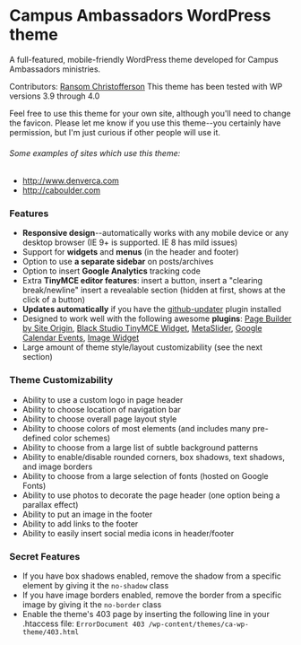 Campus Ambassadors WordPress theme
=======

A full-featured, mobile-friendly WordPress theme developed for Campus Ambassadors ministries.

Contributors: [Ransom Christofferson](https://github.com/ransoing)
This theme has been tested with WP versions 3.9 through 4.0

Feel free to use this theme for your own site, although you'll need to change the favicon.
Please let me know if you use this theme--you certainly have permission, but I'm just curious if other people will use it.

###### Some examples of sites which use this theme:
* http://www.denverca.com
* http://caboulder.com

### Features
* **Responsive design**--automatically works with any mobile device or any desktop browser (IE 9+ is supported. IE 8 has mild issues)
* Support for **widgets** and **menus** (in the header and footer)
* Option to use **a separate sidebar** on posts/archives
* Option to insert **Google Analytics** tracking code
* Extra **TinyMCE editor features**: insert a button, insert a "clearing break/newline" insert a revealable section (hidden at first, shows at the click of a button)
* **Updates automatically** if you have the [github-updater](https://github.com/afragen/github-updater) plugin installed
* Designed to work well with the following awesome **plugins**: [Page Builder by Site Origin](https://wordpress.org/plugins/siteorigin-panels/), [Black Studio TinyMCE Widget](https://wordpress.org/plugins/black-studio-tinymce-widget/), [MetaSlider](https://wordpress.org/plugins/ml-slider/), [Google Calendar Events](https://wordpress.org/plugins/google-calendar-events/), [Image Widget](https://wordpress.org/plugins/image-widget/)
* Large amount of theme style/layout customizability (see the next section)

### Theme Customizability
* Ability to use a custom logo in page header
* Ability to choose location of navigation bar
* Ability to choose overall page layout style
* Ability to choose colors of most elements (and includes many pre-defined color schemes)
* Ability to choose from a large list of subtle background patterns
* Ability to enable/disable rounded corners, box shadows, text shadows, and image borders
* Ability to choose from a large selection of fonts (hosted on Google Fonts)
* Ability to use photos to decorate the page header (one option being a parallax effect)
* Ability to put an image in the footer
* Ability to add links to the footer
* Ability to easily insert social media icons in header/footer

### Secret Features
* If you have box shadows enabled, remove the shadow from a specific element by giving it the `no-shadow` class
* If you have image borders enabled, remove the border from a specific image by giving it the `no-border` class
* Enable the theme's 403 page by inserting the following line in your .htaccess file: `ErrorDocument 403 /wp-content/themes/ca-wp-theme/403.html`

